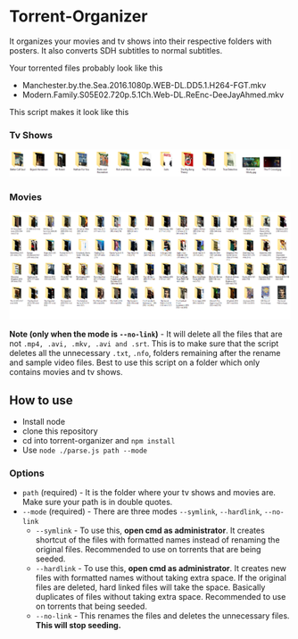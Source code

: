 # Torrent-Organizer

It organizes your movies and tv shows into their respective folders with posters. It also converts SDH subtitles to normal subtitles.

Your torrented files probably look like this
- Manchester.by.the.Sea.2016.1080p.WEB-DL.DD5.1.H264-FGT.mkv
- Modern.Family.S05E02.720p.5.1Ch.Web-DL.ReEnc-DeeJayAhmed.mkv

This script makes it look like this

### Tv Shows
![Tv Shows](./images/tv.PNG)
### Movies
![Movies](./images/movie.PNG)

**Note (only when the mode is `--no-link`)** - It will delete all the files that are not `.mp4, .avi, .mkv, .avi and .srt`. This is to make sure that the script deletes all the unnecessary `.txt`, `.nfo`, folders remaining after the rename and sample video files. Best to use this script on a folder which only contains movies and tv shows.

## How to use
- Install node
- clone this repository
- cd into torrent-organizer and `npm install`
- Use `node ./parse.js path --mode`

### Options
- `path` (required) - It is the folder where your tv shows and movies are. Make sure your path is in double quotes.
- `--mode` (required) - There are three modes `--symlink`, `--hardlink`, `--no-link`
  - `--symlink` - To use this, **open cmd as administrator**. It creates shortcut of the files with formatted names instead of renaming the original files. Recommended to use on torrents that are being seeded.
  - `--hardlink` - To use this, **open cmd as administrator**. It creates new files with formatted names without taking extra space. If the original files are deleted, hard linked files will take the space. Basically duplicates of files without taking extra space. Recommended to use on torrents that being seeded.
  - `--no-link` - This renames the files and deletes the unnecessary files. **This will stop seeding.**
